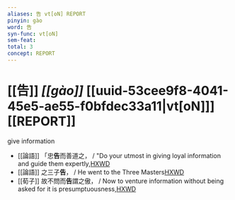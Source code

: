 ```yaml
---
aliases: 告 vt[oN] REPORT
pinyin: gào
word: 告
syn-func: vt[oN]
sem-feat: 
total: 3
concept: REPORT 
---
```

# [[告]] *[[gào]]*  [[uuid-53cee9f8-4041-45e5-ae55-f0bfdec33a11|vt[oN]]] [[REPORT]]
give information
 - [[論語]] 「忠**告**而善道之， / "Do your utmost in giving loyal information and guide them expertly,[HXWD](https://hxwd.org/textview.html?location=KR1h0004_tls_012-37a.4)
 - [[論語]] 之三子**告**， / He went to the Three Masters[HXWD](https://hxwd.org/textview.html?location=KR1h0004_tls_014-29a.2)
 - [[荀子]] 故不問而**告**謂之傲， / Now to venture information without being asked for it is presumptuousness,[HXWD](https://hxwd.org/textview.html?location=KR3a0002_tls_001-10a.8)